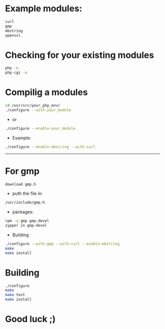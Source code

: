 # Example modules:
```xml
curl 
gmp 
mbstring
openssl 
```

# Checking for your existing modules
```bash
php -m
php-cgi -m
```

# Compilig a modules
```bash
cd /usr/src/your_php_env/
./configure --with-your_module
```
- or
```bash
./configure --enable-your_module
```
- Example:
```bash
./configure --enable-mbstring --with-curl 
```
-------------------------------------------------------------
# For gmp
```bash
download gmp.h
```
- puth the file in:
```bash
/usr/include/gmp.h 
```
- packages:
```bash
rpm -q gmp gmp-devel
zypper in gmp-devel
```
- Building
```bash
./configure --with-gmp --with-curl --enable-mbstring
make
make install
```

# Building
```bash
./configure
make
make test
make install
```
# Good luck ;)
